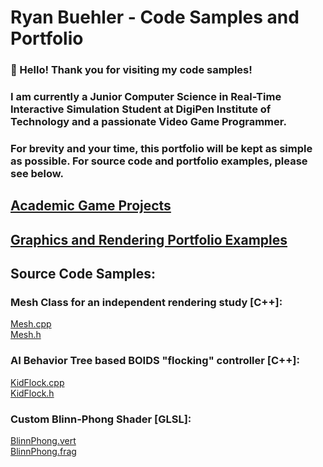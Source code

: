 # Ryan Buehler - Code Samples and Portfolio
### 👋 Hello! Thank you for visiting my code samples!
### I am currently a Junior Computer Science in Real-Time Interactive Simulation Student at DigiPen Institute of Technology and a passionate Video Game Programmer.
### For brevity and your time, this portfolio will be kept as simple as possible. For source code and portfolio examples, please see below.

## [Academic Game Projects](https://github.com/RyanBuehler/ryanbuehler/blob/main/AcademicProjects.md)

## [Graphics and Rendering Portfolio Examples](https://github.com/RyanBuehler/ryanbuehler/blob/main/Rendering.md)

## Source Code Samples:

### Mesh Class for an independent rendering study [C++]: <br/>
[Mesh.cpp](https://github.com/RyanBuehler/PhoenixEngine/blob/main/PhoenixEngine/src/Mesh.cpp) <br/>
[Mesh.h](https://github.com/RyanBuehler/PhoenixEngine/blob/main/PhoenixEngine/src/Mesh.h) <br/>

### AI Behavior Tree based BOIDS "flocking" controller [C++]: <br/>
[KidFlock.cpp](https://github.com/RyanBuehler/ryanbuehler/blob/main/KidFlock.cpp) <br/>
[KidFlock.h](https://github.com/RyanBuehler/ryanbuehler/blob/main/KidFlock.h) <br/>

### Custom Blinn-Phong Shader [GLSL]: <br/>
[BlinnPhong.vert](https://github.com/RyanBuehler/PhoenixEngine/blob/main/PhoenixEngine/res/shaders/BlinnPhong.vert) <br/>
[BlinnPhong.frag](https://github.com/RyanBuehler/PhoenixEngine/blob/main/PhoenixEngine/res/shaders/BlinnPhong.frag) <br/>

